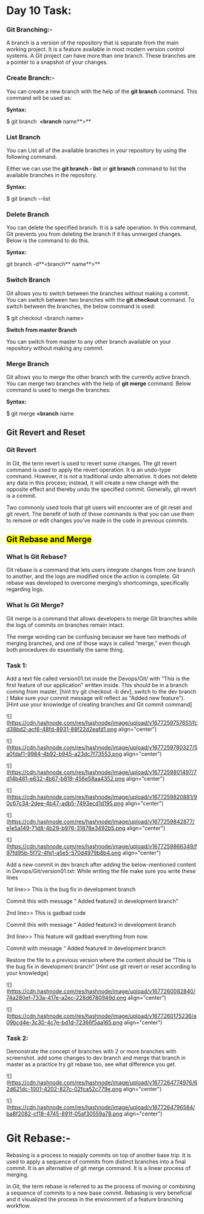 # Day 10 Task:

### **Git Branching:-**

A branch is a version of the repository that is separate from the main working project. It is a feature available in most modern version control systems. A Git project can have more than one branch. These branches are a pointer to a snapshot of your changes.

### Create Branch:-

You can create a new branch with the help of the **git branch** command. This command will be used as:

**Syntax:**

$ git branch  **&lt;branch** name\*\*&gt;\*\*

### List Branch

You can List all of the available branches in your repository by using the following command.

Either we can use the **git branch - list** or **git branch** command to list the available branches in the repository.

**Syntax:**

$ git branch --list

### Delete Branch

You can delete the specified branch. It is a safe operation. In this command, Git prevents you from deleting the branch if it has unmerged changes. Below is the command to do this.

**Syntax:**

git branch -d\*\*&lt;branch\*\* name\*\*&gt;\*\*

### Switch Branch

Git allows you to switch between the branches without making a commit. You can switch between two branches with the **git checkout** command. To switch between the branches, the below command is used:

$ git checkout &lt;branch name&gt;

**Switch from master Branch**

You can switch from master to any other branch available on your repository without making any commit.

### Merge Branch

Git allows you to merge the other branch with the currently active branch. You can merge two branches with the help of **git merge** command. Below command is used to merge the branches:

**Syntax:**

$ git merge **&lt;branch** name

## **Git Revert and Reset**

### Git Revert

In Git, the term revert is used to revert some changes. The git revert command is used to apply the revert operation. It is an undo-type command. However, it is not a traditional undo alternative. It does not delete any data in this process; instead, it will create a new change with the opposite effect and thereby undo the specified commit. Generally, git revert is a commit.

Two commonly used tools that git users will encounter are of git reset and git revert. The benefit of both of these commands is that you can use them to remove or edit changes you’ve made in the code in previous commits.

## **<mark>Git Rebase and Merge</mark>**

### What Is Git Rebase?

Git rebase is a command that lets users integrate changes from one branch to another, and the logs are modified once the action is complete. Git rebase was developed to overcome merging’s shortcomings, specifically regarding logs.

### What Is Git Merge?

Git merge is a command that allows developers to merge Git branches while the logs of commits on branches remain intact.

The merge wording can be confusing because we have two methods of merging branches, and one of those ways is called “merge,” even though both procedures do essentially the same thing.

### Task 1:

Add a text file called version01.txt inside the Devops/Git/ with “This is the first feature of our application” written inside. This should be in a branch coming from master, \[hint try git checkout -b dev\], switch to the dev branch ( Make sure your commit message will reflect as "Added new feature"). \[Hint use your knowledge of creating branches and Git commit command\]

![](https://cdn.hashnode.com/res/hashnode/image/upload/v1677259757651/fcd38bd2-acf6-48fd-8931-88f22d2eafd1.png align="center")

![](https://cdn.hashnode.com/res/hashnode/image/upload/v1677259780327/5a0fdaf1-9984-4b92-b945-a23dc7f73553.png align="center")

![](https://cdn.hashnode.com/res/hashnode/image/upload/v1677259801497/7d14b461-e632-4b67-b819-456e58aa4352.png align="center")

![](https://cdn.hashnode.com/res/hashnode/image/upload/v1677259820881/90c67c34-2dee-4b47-adb5-7493ecd1d195.png align="center")

![](https://cdn.hashnode.com/res/hashnode/image/upload/v1677259842877/e1e5a149-71d8-4b29-b976-31878e3492b5.png align="center")

![](https://cdn.hashnode.com/res/hashnode/image/upload/v1677259866349/f97fd95b-5f72-4fe1-a5e5-570d4979b8b4.png align="center")

Add a new commit in dev branch after adding the below-mentioned content in Devops/Git/version01.txt: While writing the file make sure you write these lines

1st line&gt;&gt; This is the bug fix in development branch

Commit this with message “ Added feature2 in development branch”

2nd line&gt;&gt; This is gadbad code

Commit this with message “ Added feature3 in development branch

3rd line&gt;&gt; This feature will gadbad everything from now.

Commit with message “ Added feature4 in development branch

Restore the file to a previous version where the content should be “This is the bug fix in development branch” \[Hint use git revert or reset according to your knowledge\]

![](https://cdn.hashnode.com/res/hashnode/image/upload/v1677260082840/74a280ef-733a-417e-a2ec-228d6780949d.png align="center")

![](https://cdn.hashnode.com/res/hashnode/image/upload/v1677260175236/a09bcd4e-3c30-4c7e-bd1d-72366f5aa165.png align="center")

### Task 2:

Demonstrate the concept of branches with 2 or more branches with screenshot. add some changes to dev branch and merge that branch in master as a practice try git rebase too, see what difference you get.

![](https://cdn.hashnode.com/res/hashnode/image/upload/v1677264774976/62d621dc-1001-4202-827c-02fca52c779e.png align="center")

![](https://cdn.hashnode.com/res/hashnode/image/upload/v1677264796584/ba8f2082-cf18-4745-891f-05af30559a78.png align="center")

# Git Rebase:-

Rebasing is a process to reapply commits on top of another base trip. It is used to apply a sequence of commits from distinct branches into a final commit. It is an alternative of git merge command. It is a linear process of merging.

In Git, the term rebase is referred to as the process of moving or combining a sequence of commits to a new base commit. Rebasing is very beneficial and it visualized the process in the environment of a feature branching workflow.
